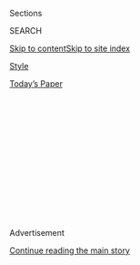 <div id="app">

<div>

<div>

<div>

<div class="NYTAppHideMasthead css-1q2w90k e1suatyy0">

<div class="section css-ui9rw0 e1suatyy2">

<div class="css-eph4ug er09x8g0">

<div class="css-6n7j50">

</div>

<span class="css-1dv1kvn">Sections</span>

<div class="css-10488qs">

<span class="css-1dv1kvn">SEARCH</span>

</div>

[Skip to content](#site-content)[Skip to site
index](#site-index)

</div>

<div id="masthead-section-label" class="css-1wr3we4 eaxe0e00">

[Style](https://www.nytimes3xbfgragh.onion/section/style)

</div>

<div class="css-10698na e1huz5gh0">

</div>

</div>

<div id="masthead-bar-one" class="section hasLinks css-15hmgas e1csuq9d3">

<div class="css-uqyvli e1csuq9d0">

</div>

<div class="css-1uqjmks e1csuq9d1">

</div>

<div class="css-9e9ivx">

[](https://myaccount.nytimes3xbfgragh.onion/auth/login?response_type=cookie&client_id=vi)

</div>

<div class="css-1bvtpon e1csuq9d2">

[Today’s
Paper](https://www.nytimes3xbfgragh.onion/section/todayspaper)

</div>

</div>

</div>

</div>

<div data-aria-hidden="false">

<div id="site-content" data-role="main">

<div>

<div class="css-1aor85t" style="opacity:0.000000001;z-index:-1;visibility:hidden">

<div class="css-1hqnpie">

<div class="css-epjblv">

<span class="css-17xtcya">[Style](/section/style)</span><span class="css-x15j1o">|</span><span class="css-fwqvlz">Virtual
Galas and
‘Foodathons’</span>

</div>

<div class="css-k008qs">

<div class="css-1iwv8en">

<span class="css-18z7m18"></span>

<div>

</div>

</div>

<span class="css-1n6z4y">https://nyti.ms/35kaeTj</span>

<div class="css-1705lsu">

<div class="css-4xjgmj">

<div class="css-4skfbu" data-role="toolbar" data-aria-label="Social Media Share buttons, Save button, and Comments Panel with current comment count" data-testid="share-tools">

  - 
  - 
  - 
  - 
    
    <div class="css-6n7j50">
    
    </div>

  - 

</div>

</div>

</div>

</div>

</div>

</div>

<div id="NYT_TOP_BANNER_REGION" class="css-13pd83m">

</div>

<div id="top-wrapper" class="css-1sy8kpn">

<div id="top-slug" class="css-l9onyx">

Advertisement

</div>

[Continue reading the main
story](#after-top)

<div class="ad top-wrapper" style="text-align:center;height:100%;display:block;min-height:250px">

<div id="top" class="place-ad" data-position="top" data-size-key="top">

</div>

</div>

<div id="after-top">

</div>

</div>

<div>

<div id="sponsor-wrapper" class="css-1hyfx7x">

<div id="sponsor-slug" class="css-19vbshk">

Supported by

</div>

[Continue reading the main
story](#after-sponsor)

<div id="sponsor" class="ad sponsor-wrapper" style="text-align:center;height:100%;display:block">

</div>

<div id="after-sponsor">

</div>

</div>

<div class="css-186x18t">

Scene City

</div>

<div class="css-1vkm6nb ehdk2mb0">

# Virtual Galas and ‘Foodathons’

</div>

How Billy Eichner, Lizzie Asher and Andrew Saffir are not partying.

<div class="css-79elbk" data-testid="photoviewer-wrapper">

<div class="css-z3e15g" data-testid="photoviewer-wrapper-hidden">

</div>

<div class="css-1a48zt4 ehw59r15" data-testid="photoviewer-children">

![<span class="css-16f3y1r e13ogyst0" data-aria-hidden="true">Billy
Eichner with United States Representative Maxine Waters at the Glamour
Women of the Year Awards in
2017.</span><span class="css-cnj6d5 e1z0qqy90" itemprop="copyrightHolder"><span class="css-1ly73wi e1tej78p0">Credit...</span><span><span>Nina
Westervelt for The New York
Times</span></span></span>](https://static01.graylady3jvrrxbe.onion/images/2020/05/03/fashion/01scene1/merlin_130090058_f56ed957-e20a-45df-b653-46715ce4a960-articleLarge.jpg?quality=75&auto=webp&disable=upscale)

</div>

</div>

<div class="css-18e8msd">

<div class="css-vp77d3 epjyd6m0">

<div class="css-1baulvz">

By [<span class="css-1baulvz last-byline" itemprop="name">Ruth La
Ferla</span>](https://www.nytimes3xbfgragh.onion/by/ruth-la-ferla)

</div>

</div>

  - 
    
    <div class="css-ld3wwf e16638kd2">
    
    Published May 1, 2020Updated May 5,
    2020
    
    </div>

  - 
    
    <div class="css-4xjgmj">
    
    <div class="css-pvvomx" data-role="toolbar" data-aria-label="Social Media Share buttons, Save button, and Comments Panel with current comment count" data-testid="share-tools">
    
      - 
      - 
      - 
      - 
        
        <div class="css-6n7j50">
        
        </div>
    
      - 
    
    </div>
    
    </div>

</div>

</div>

<div class="section meteredContent css-1r7ky0e" name="articleBody" itemprop="articleBody">

<div class="css-1fanzo5 StoryBodyCompanionColumn">

<div class="css-53u6y8">

*With the New York party scene on hiatus, here is how some patrons and
society figures are spending their time and resources during the
coronavirus crisis.*

## Billy Eichner

**Age**: 41

**Occupation:** comedian, actor, producer

**Favorite Charity**: [Glaad](https://www.glaad.org)

**Where are you hunkering down?**

At his apartment in West Hollywood, Calif.

**Last month, you hosted a Glaad gala on Zoom that was livestreamed on
YouTube and Facebook. What brought you on board?**

When it was pointed out to me that L.G.B.T.Q. youth centers were
shutting down or being defunded during the Covid crisis, I jumped in. A
shutdown means that kids and teenagers are being forced to self-isolate
with their families in their home. A lot of those teenagers don’t
necessarily feel safe in their home.

</div>

</div>

<div class="css-1fanzo5 StoryBodyCompanionColumn">

<div class="css-53u6y8">

**Do you relate to that experience?**

I grew up in New York with very liberal, gay-friendly parents. I only
experienced homophobia for first time in my life in my 20s in Hollywood.
But so much of what’s on television can give a false impression that
coming out of the closet is the easiest thing to do, that families will
greet you with open arms. That’s a myth.

**The gala drew a high-profile crowd, supporters like Rosie O’Donnell,
Pete and Chasten Buttigieg, Billy Porter and Jonathan Van Ness. Was it
glamorous?**

To be honest, there is nothing very glamorous about Zoom. I do think
including entertainers at these events helps the message go down a
little easier.

</div>

</div>

<div class="css-cfo9c3">

</div>

<div class="css-1fanzo5 StoryBodyCompanionColumn">

<div class="css-53u6y8">

**Did it do that for you?**

I got to chat with Dan Levy, Adam Lambert and my friend Matt Bomer. We’d
never gotten to talk before about what inspired him to come out. As an
actor, that’s still a challenge.

</div>

</div>

<div class="css-1fanzo5 StoryBodyCompanionColumn">

<div class="css-53u6y8">

**Have you found other positive distractions?**

Fun is relative these days. I was couple of weeks away from filming a
movie I co-wrote and am starring in, that Judd Apatow is producing. It’s
a romantic comedy about two gay men. We were literally packing our bags
to start shooting. Now that’s on hold. But I realized there are much
bigger problems than shooting a movie right now.

-----

</div>

</div>

<div class="css-79elbk" data-testid="photoviewer-wrapper">

<div class="css-z3e15g" data-testid="photoviewer-wrapper-hidden">

</div>

<div class="css-1a48zt4 ehw59r15" data-testid="photoviewer-children">

![<span class="css-16f3y1r e13ogyst0" data-aria-hidden="true">Lizzie
Asher, center, and Christina DeLeon at the Cooper Hewitt Smithsonian
Design Museum gala in
2018.</span><span class="css-cnj6d5 e1z0qqy90" itemprop="copyrightHolder"><span class="css-1ly73wi e1tej78p0">Credit...</span><span>Rebecca
Smeyne for The New York
Times</span></span>](https://static01.graylady3jvrrxbe.onion/images/2020/05/03/fashion/01scene2/merlin_145541916_f9f124b4-08b1-448f-8e68-6b9d9bdbf2ac-articleLarge.jpg?quality=75&auto=webp&disable=upscale)

</div>

</div>

<div class="css-1fanzo5 StoryBodyCompanionColumn">

<div class="css-53u6y8">

## Lizzie Asher

**Age:** 37

**Occupation:** president, Macchu Pisco, a beverage company

**Favorite Charities:** [Cura
Collective](https://www.curacollective.org/), NewYork-Presbyterian
Hospital, [Save Venice](https://www.savevenice.org), [World Global
Kitchen](https://wck.org/), [City Squash](http://citysquash.org/)

**Where are you hunkering down?** In a plant-friendly apartment in
Chelsea, Manhattan.

**Can you take us through your day?**

It’s an indulgence to be able to set your own schedule, not having to
rush out first thing in the morning. I wake up to my little guy — he is
6 — crawling into my bed for a snuggle. My husband works from home, so
afterward he settles in to work. I do two home schooling sessions with
my son every day.

</div>

</div>

<div class="css-1fanzo5 StoryBodyCompanionColumn">

<div class="css-53u6y8">

**Have you found ways to vary that routine?**

We all have lunch together. Later, rain or shine, we do a family run
along the West Side Highway as a way for us to let out pent-up energy.
I’m growing herbs in wooden boxes at my kitchen window. Before we went
into self-isolation I had ordered seeds from Amazon and worms. I’m
composting at home. I make juice for the family from those herbs.

**What is your way of giving back?**

I’m on the patient advisory board at Columbia Presbyterian hospital,
where I was treated some years back for a pulmonary embolism that led to
a coma. As part of the Cura Collective, which I founded with friends, we
are donating beauty and grooming products to the I.C.U. units and
hospital staff. I put my little one in the back seat of the car, and we
make the deliveries.

**What things are you missing from pre-Covid days?**

It would be really overwhelming to be taking stock of all the things
we’re missing. I try to enjoy things, no matter how small — that’s
something I learned coming out of my coma. At a time like this, having
your health is
priceless.

-----

</div>

</div>

<div class="css-79elbk" data-testid="photoviewer-wrapper">

<div class="css-z3e15g" data-testid="photoviewer-wrapper-hidden">

</div>

<div class="css-1a48zt4 ehw59r15" data-testid="photoviewer-children">

<div class="css-1xdhyk6 erfvjey0">

<span class="css-1ly73wi e1tej78p0">Image</span>

<div class="css-zjzyr8">

<div data-testid="lazyimage-container" style="height:257.77777777777777px">

</div>

</div>

</div>

<span class="css-16f3y1r e13ogyst0" data-aria-hidden="true">Andrew
Saffir with Helena Christensen, center, and Camilla Staerk at a Cinema
Society party atOmar’s La Boite in
December.</span><span class="css-cnj6d5 e1z0qqy90" itemprop="copyrightHolder"><span class="css-1ly73wi e1tej78p0">Credit...</span><span>Rebecca
Smeyne for The New York Times</span></span>

</div>

</div>

<div class="css-1fanzo5 StoryBodyCompanionColumn">

<div class="css-53u6y8">

## Andrew Saffir

**Age: 53**

**Occupation:** founder of the Cinema Society, which holds red-carpet
movie screenings.

**Favorite Charity:** [City Harvest](https://www.cityharvest.org)

</div>

</div>

<div class="css-1fanzo5 StoryBodyCompanionColumn">

<div class="css-53u6y8">

**Where are you hunkering down?**

East Hampton, New York.

**What is a typical day for you now?**

I’m keeping up with the newspaper and CNN online, and managing an
adapted work schedule. That means strategizing on film screenings in the
absence of theaters and with most release dates still unknown.

**How are you spending your downtime?**

Daniel \[Benedict, his partner\] and I rarely had a night in to watch TV
before. But we’ve now devoured “Broadchurch,” “The Tunnel” and, because
we need some levity, “Schitt’s Creek” and “Derry Girls.”

I’m making my way through [A.F.I.’s 100 Greatest American Films of All
Time](https://www.afi.com/afis-100-years-100-movies/) (ciao, Don
Corleone\!). I’m bingeing on a British mystery series, and Stephen
Colbert and Seth Meyers for a therapeutic laugh. Also, I grew up eating
out most every night, so eating at home nightly is … different. Thomas
Keller I am not.

**Which charities have you been supporting?**

I procured some of the celebrity lineup for the [City Harvest
Foodathon](https://www.cityharvest.org/foodathon/). We asked people to
do a video telling what they love about New York. Everyone instantly
said yes and sent the most touching stories. Some, like Judith Light,
who paid homage to those on the front lines, brought tears to my eyes.

**What are you missing most***?*

Daniel and I had tickets to three shows when everything closed,
including the first preview of “Plaza Suite.” We can’t wait to cheer on
Sarah Jessica, Matthew and John Hickey, when that curtain finally rises.
And I’m craving dinner at a window table at the River Café, to see the
glittering skyline and the city pulsating across the water again.

*Interviews have been edited.*

</div>

</div>

<div>

</div>

</div>

<div>

</div>

<div>

</div>

<div>

</div>

<div>

<div id="bottom-wrapper" class="css-1ede5it">

<div id="bottom-slug" class="css-l9onyx">

Advertisement

</div>

[Continue reading the main
story](#after-bottom)

<div id="bottom" class="ad bottom-wrapper" style="text-align:center;height:100%;display:block;min-height:90px">

</div>

<div id="after-bottom">

</div>

</div>

</div>

</div>

</div>

## Site Index

<div>

</div>

## Site Information Navigation

  - [© <span>2020</span> <span>The New York Times
    Company</span>](https://help.nytimes3xbfgragh.onion/hc/en-us/articles/115014792127-Copyright-notice)

<!-- end list -->

  - [NYTCo](https://www.nytco.com/)
  - [Contact
    Us](https://help.nytimes3xbfgragh.onion/hc/en-us/articles/115015385887-Contact-Us)
  - [Work with us](https://www.nytco.com/careers/)
  - [Advertise](https://nytmediakit.com/)
  - [T Brand Studio](http://www.tbrandstudio.com/)
  - [Your Ad
    Choices](https://www.nytimes3xbfgragh.onion/privacy/cookie-policy#how-do-i-manage-trackers)
  - [Privacy](https://www.nytimes3xbfgragh.onion/privacy)
  - [Terms of
    Service](https://help.nytimes3xbfgragh.onion/hc/en-us/articles/115014893428-Terms-of-service)
  - [Terms of
    Sale](https://help.nytimes3xbfgragh.onion/hc/en-us/articles/115014893968-Terms-of-sale)
  - [Site
    Map](https://spiderbites.nytimes3xbfgragh.onion)
  - [Help](https://help.nytimes3xbfgragh.onion/hc/en-us)
  - [Subscriptions](https://www.nytimes3xbfgragh.onion/subscription?campaignId=37WXW)

</div>

</div>

</div>

</div>

